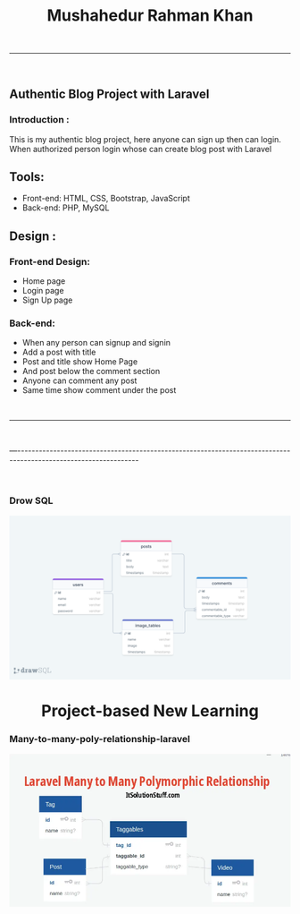 <!--markdown tutorial-->

<h1  align="center">Mushahedur Rahman Khan</h1>

 <br/>
 
---
  <br/>

## Authentic Blog Project with Laravel


### Introduction :
<p>This is my  authentic blog project, here anyone can sign up then can login. When authorized person login whose can create blog post with Laravel</p>

## Tools:
- Front-end: HTML, CSS, Bootstrap, JavaScript
- Back-end: PHP, MySQL

## Design : 
### Front-end Design: 
- Home page
- Login page
- Sign Up page

### Back-end:
 - When any person can signup and signin
 - Add a post with title
- Post and title show Home Page
- And post below the comment section
- Anyone can comment any post
- Same time show comment under the post

 <br/>
 
---
  <br/>

<p> —---------------------------------------------------------------------------------------------------------------- </p>

<br/>

### Drow SQL
<!-- ![profile](./images/me.jpg) -->
<img  align="center"  src="images/sql.png" width="800" title="Drow SQL"/>
<br/>

<h1  align="center">Project-based  New Learning </h1>


### Many-to-many-poly-relationship-laravel
<!-- ![profile](./images/me.jpg) -->
<img  align="center"  src="images/poly-relationship-laravel.png" width="800" title="Drow SQL"/>
<br/>
